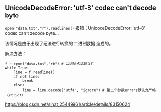 ## UnicodeDecodeError: 'utf-8' codec can't decode byte

`open("data.txt","r").readlines()` 报错：UnicodeDecodeError: 'utf-8' codec can't decode byte...

该情况是由于出现了无法进行转换的 二进制数据 造成的。

解决方法：

```
f = open("data.txt","rb") # 二进制格式读文件
while True:
    line = f.readline()
    if not line:
        break
    else:
        line = line.decode('utf8', "ignore") # 第二个参数errors默认为严格（strict）
```

https://blog.csdn.net/sinat_25449961/article/details/83150624